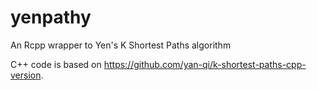 # yenpathy

An Rcpp wrapper to Yen's K Shortest Paths algorithm

C++ code is based on https://github.com/yan-qi/k-shortest-paths-cpp-version.
